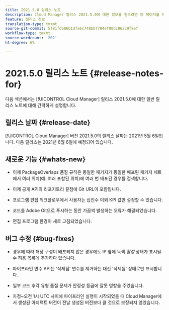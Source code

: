```yaml
---
title: 2021.5.0 릴리스 노트
description: Cloud Manager 릴리스 2021.5.0에 대한 정보를 얻으려면 이 페이지를 따르십시오.
feature: 릴리스 정보
translation-type: tm+mt
source-git-commit: 5f81fdb86b1dfa6c748bb7784ef00dc062c9f8ef
workflow-type: tm+mt
source-wordcount: '202'
ht-degree: 6%

---
```


# 2021.5.0 릴리스 노트 {#release-notes-for}

다음 섹션에서는 [!UICONTROL Cloud Manager] 릴리스 2021.5.0에 대한 일반 릴리스 노트에 대해 간략하게 설명합니다.

## 릴리스 날짜 {#release-date}

[!UICONTROL Cloud Manager] 버전 2021.5.0의 릴리스 날짜는 2021년 5월 6일입니다.
다음 릴리스는 2021년 6월 6일에 예정되어 있습니다.

## 새로운 기능 {#whats-new}

* 이제 PackageOverlaps 품질 규칙은 동일한 패키지가 동일한 배포된 패키지 세트에서 여러 위치(예: 여러 포함된 위치)에 여러 번 배포된 경우를 검색합니다.

* 이제 공개 API의 리포지토리 끝점에 Git URL이 포함됩니다.

* 프로그램 편집 워크플로우에서 사용자는 십진수 이외 KPI 값만 설정할 수 있습니다.

* 코드를 Adobe Git으로 푸시하는 동안 가끔씩 발생하는 오류가 해결되었습니다.

* 편집 프로그램 환경이 새로 고침되었습니다.

## 버그 수정 {#bug-fixes}

* 경우에 따라 해당 구성이 배포되지 않은 경우에도 IP 옆에 녹색 *활성* 상태가 표시될 수 허용 목록에 추가하다 있습니다.

* 파이프라인 변수 API는 &#39;삭제됨&#39; 변수를 제거하는 대신 &#39;삭제됨&#39; 상태로만 표시합니다.

* 일부 코드 후각 유형 품질 문제가 안정성 등급에 잘못 영향을 주었습니다.

* 자정~오전 1시 UTC 사이에 파이프라인 실행이 시작되었을 때 Cloud Manager에서 생성된 아티팩트 버전이 전날 생성된 버전보다 클 것으로 보장되지 않았습니다.
